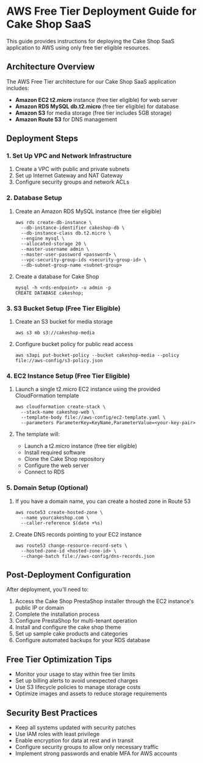 # AWS Free Tier Deployment Guide for Cake Shop SaaS

This guide provides instructions for deploying the Cake Shop SaaS application to AWS using only free tier eligible resources.

## Architecture Overview

The AWS Free Tier architecture for our Cake Shop SaaS application includes:

- **Amazon EC2 t2.micro** instance (free tier eligible) for web server
- **Amazon RDS MySQL db.t2.micro** (free tier eligible) for database
- **Amazon S3** for media storage (free tier includes 5GB storage)
- **Amazon Route 53** for DNS management

## Deployment Steps

### 1. Set Up VPC and Network Infrastructure

1. Create a VPC with public and private subnets
2. Set up Internet Gateway and NAT Gateway
3. Configure security groups and network ACLs

### 2. Database Setup

1. Create an Amazon RDS MySQL instance (free tier eligible)
   ```
   aws rds create-db-instance \
     --db-instance-identifier cakeshop-db \
     --db-instance-class db.t2.micro \
     --engine mysql \
     --allocated-storage 20 \
     --master-username admin \
     --master-user-password <password> \
     --vpc-security-group-ids <security-group-id> \
     --db-subnet-group-name <subnet-group>
   ```

2. Create a database for Cake Shop
   ```
   mysql -h <rds-endpoint> -u admin -p
   CREATE DATABASE cakeshop;
   ```

### 3. S3 Bucket Setup (Free Tier Eligible)

1. Create an S3 bucket for media storage
   ```
   aws s3 mb s3://cakeshop-media
   ```

2. Configure bucket policy for public read access
   ```
   aws s3api put-bucket-policy --bucket cakeshop-media --policy file://aws-config/s3-policy.json
   ```

### 4. EC2 Instance Setup (Free Tier Eligible)

1. Launch a single t2.micro EC2 instance using the provided CloudFormation template
   ```
   aws cloudformation create-stack \
     --stack-name cakeshop-web \
     --template-body file://aws-config/ec2-template.yaml \
     --parameters ParameterKey=KeyName,ParameterValue=<your-key-pair>
   ```

2. The template will:
   - Launch a t2.micro instance (free tier eligible)
   - Install required software
   - Clone the Cake Shop repository
   - Configure the web server
   - Connect to RDS

### 5. Domain Setup (Optional)

1. If you have a domain name, you can create a hosted zone in Route 53
   ```
   aws route53 create-hosted-zone \
     --name yourcakeshop.com \
     --caller-reference $(date +%s)
   ```

2. Create DNS records pointing to your EC2 instance
   ```
   aws route53 change-resource-record-sets \
     --hosted-zone-id <hosted-zone-id> \
     --change-batch file://aws-config/dns-records.json
   ```

## Post-Deployment Configuration

After deployment, you'll need to:

1. Access the Cake Shop PrestaShop installer through the EC2 instance's public IP or domain
2. Complete the installation process
3. Configure PrestaShop for multi-tenant operation
4. Install and configure the cake shop theme
5. Set up sample cake products and categories
6. Configure automated backups for your RDS database

## Free Tier Optimization Tips

- Monitor your usage to stay within free tier limits
- Set up billing alerts to avoid unexpected charges
- Use S3 lifecycle policies to manage storage costs
- Optimize images and assets to reduce storage requirements

## Security Best Practices

- Keep all systems updated with security patches
- Use IAM roles with least privilege
- Enable encryption for data at rest and in transit
- Configure security groups to allow only necessary traffic
- Implement strong passwords and enable MFA for AWS accounts
